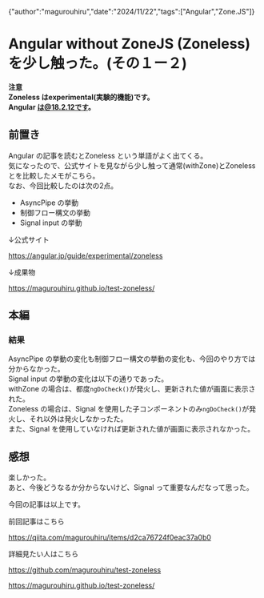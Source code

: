 {"author":"magurouhiru","date":"2024/11/22","tags":["Angular","Zone.JS"]}
# Angular without ZoneJS (Zoneless) を少し触った。(その１ー２)

**注意**  
**Zoneless はexperimental(実験的機能)です。**  
**Angular は@18.2.12です。**  

## 前置き
Angular の記事を読むとZoneless という単語がよく出てくる。  
気になったので、公式サイトを見ながら少し触って通常(withZone)とZonelessとを比較したメモがこちら。  
なお、今回比較したのは次の2点。  
- AsyncPipe の挙動
- 制御フロー構文の挙動
- Signal input の挙動

↓公式サイト  

https://angular.jp/guide/experimental/zoneless

↓成果物  

https://magurouhiru.github.io/test-zoneless/

## 本編
### 結果
AsyncPipe の挙動の変化も制御フロー構文の挙動の変化も、今回のやり方では分からなかった。  
Signal input の挙動の変化は以下の通りであった。  
withZone の場合は、都度`ngDoCheck()`が発火し、更新された値が画面に表示された。  
Zoneless の場合は、Signal を使用した子コンポーネントのみ`ngDoCheck()`が発火し、それ以外は発火しなかったた。  
また、Signal を使用していなければ更新された値が画面に表示されなかった。  

## 感想
楽しかった。  
あと、今後どうなるか分からないけど、Signal って重要なんだなって思った。  


今回の記事は以上です。  

前回記事はこちら  

https://qiita.com/magurouhiru/items/d2ca76724f0eac37a0b0

詳細見たい人はこちら  

https://github.com/magurouhiru/test-zoneless

https://magurouhiru.github.io/test-zoneless/
